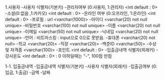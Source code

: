 1.사용자
-사용자 식별자(기본키) <int not null auto incre>
-관리자여부 (0:사용자, 1:관리자) <int default : 0>
-소셜(0:없음 ,1:카카오) <int default : 0>
-온라인 여부 (0:오프라인, 1:온라인) <int default : 0>
-프로필 : url <varchar(1000)>
-아이디 <varchar(20) not null unique>
-비밀번호 <varchar(100) not null unique>
-이름 <varchar(20) not null unique>
-이메일 <varchar(50) not null unique>
-닉네임 <varchar(20) not null unique>
-언어 : 비트마스킹 <int not null> : input으로 0으로 못받음.
-휴대폰 <varchar(20) not null>
-학교 <varchar(20)>
-직장 <varchar(20)>
-백준ID <varchar(50)>
-수상 및 자격증 <varchar(100)>
-포인트 <int default : 0>
-입출금내역 식별자(외래키) <int>
-강사온도 <int default : 0> : 0 이하일때는 "-", 100점 만점

1-1. 입출금내역
-입출금내역 식별자(기본키) <int not null auto incre>
-사용자 식별자(외래키) <int not null>
-입출금여부 (0:입금, 1:출금) <int not null>
-금액<int not null>
-날짜<date not null>
